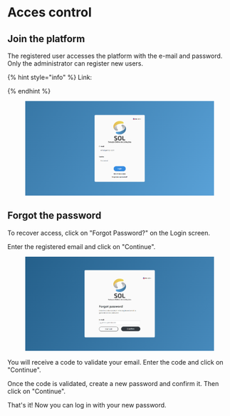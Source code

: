 # Acces control

## Join the platform

The registered user accesses the platform with the e-mail and password. Only the administrator can register new users.

{% hint style="info" %}
Link:


{% endhint %}

<figure><img src="../../.gitbook/assets/login.png" alt=""><figcaption></figcaption></figure>

## Forgot the password

To recover access, click on "Forgot Password?" on the Login screen.

Enter the registered email and click on "Continue".

<figure><img src="../../.gitbook/assets/forgot-password.png" alt=""><figcaption></figcaption></figure>

You will receive a code to validate your email. Enter the code and click on "Continue".

Once the code is validated, create a new password and confirm it. Then click on "Continue".

That's it! Now you can log in with your new password.
